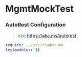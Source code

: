 # MgmtMockTest

### AutoRest Configuration
> see https://aka.ms/autorest

``` yaml
require: ../src/readme.md
testmodeler: {}
```
